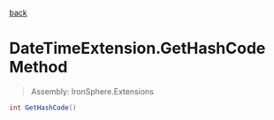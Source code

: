 ﻿

[back](/IronSphere.Extensions/types/DateTimeExtension)

# DateTimeExtension.GetHashCode Method

> Assembly: IronSphere.Extensions

```csharp
int GetHashCode()
```



 